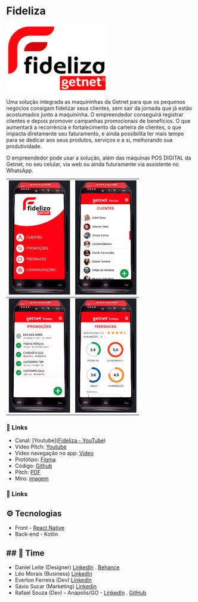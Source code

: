 # Fideliza

![](images/logo-fideliza-getnet.png)

Uma solução integrada as maquininhas da Getnet para que os pequenos negócios consigam fidelizar seus clientes, sem sair da jornada que já estão acostumados junto a maquininha. O empreendedor conseguirá registrar clientes e depois promover campanhas promocionais de benefícios. O que aumentará a recorrência e fortalecimento da carteira de clientes, o que impacta diretamente seu faturamento, e ainda possibilita ter mais tempo para se dedicar aos seus produtos, serviços e a si, melhorando sua produtividade.

O empreendedor pode usar a solução, além das máquinas POS DIGITAL da Getnet, no seu celular, via web ou ainda futuramente via assistente no WhatsApp.

| ![](images/mini01.png) | ![](images/mini02.png) |
| --------------------------------------------------------- | --------------------------------------------------------- |
| ![](images/mini03.png) | ![](images/mini04.png) |

### 🔗 Links

- Canal: [Youtube]([Fideliza - YouTube](https://www.youtube.com/channel/UCHwZAhE024bWT-EsHsqX_pw))
- Video Pitch: [Youtube](https://www.youtube.com/watch?v=NQAi_OUKhpg)
- Video navegação no app: [Video](https://www.loom.com/share/90e566b777d240a5943618c0cf7e7c5a)
- Protótipo: [Figma]([Figma](https://www.figma.com/proto/5DgVVpFgIACodRrhqOtjNX/GETNET?node-id=0%3A1))
- Código: [Github](https://github.com/GETNET-Fideliza/fideliza)
- Pitch: [PDF](https://storage.googleapis.com/shawee-production.appspot.com/shawee/projectfiles/9bb091c6-017f-4c94-a807-26e873534b88.pdf)
- Miro:  [imagem](images/miro.png)

### 🔗 Links

## ⚙ Tecnologias

- Front - [React Native](https://reactjs.org/)
- Back-end - Kotlin

## ## 💪 Time

- Daniel Leite (Designer) [LinkedIn](https://www.linkedin.com/in/daniel-leite-aa17b843/) . [Behance](https://www.behance.net/danielrodrigo)
- Léo Morais (Business) [LinkedIn](https://www.linkedin.com/in/leohmoraes/)
- Everton Ferreira (Dev) [LinkedIn](https://www.linkedin.com/in/evertonferreira96/)
- Sávio Sucar (Marketing) [Linkedin](https://www.linkedin.com/in/diagosucar/)
- Rafael Souza (Dev) - Anápolis/GO - [LinkedIn](https://www.linkedin.com/in/rafaelbleidi/) . [GitHub](https://github.com/bleidi)
